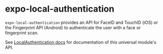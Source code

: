 # expo-local-authentication

`expo-local-authentication` provides an API for FaceID and TouchID (iOS) or the Fingerprint API (Android) to authenticate the user with a face or fingerprint scan.

See [LocalAuthentication docs](https://docs.expo.io/versions/latest/sdk/local-authentication) for documentation of this universal module's API.

